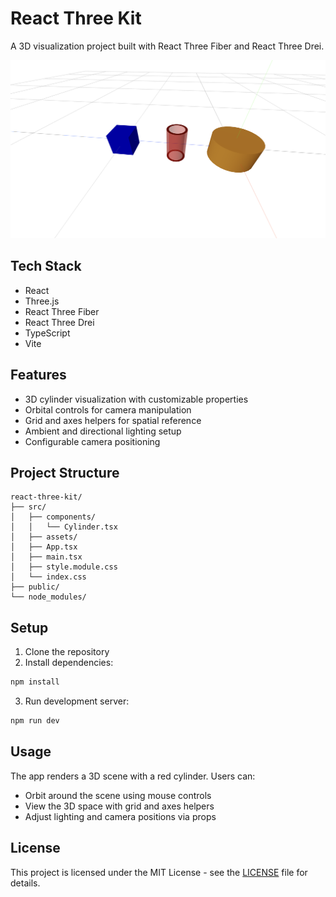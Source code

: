 # React Three Kit

A 3D visualization project built with React Three Fiber and React Three Drei.

![Description of the image](./about/example.png)

## Tech Stack

- React
- Three.js
- React Three Fiber
- React Three Drei
- TypeScript
- Vite

## Features

- 3D cylinder visualization with customizable properties
- Orbital controls for camera manipulation
- Grid and axes helpers for spatial reference
- Ambient and directional lighting setup
- Configurable camera positioning

## Project Structure

```
react-three-kit/
├── src/
│   ├── components/
│   │   └── Cylinder.tsx
│   ├── assets/
│   ├── App.tsx
│   ├── main.tsx
│   ├── style.module.css
│   └── index.css
├── public/
└── node_modules/
```

## Setup

1. Clone the repository
2. Install dependencies:

```bash
npm install
```

3. Run development server:

```bash
npm run dev
```

## Usage

The app renders a 3D scene with a red cylinder. Users can:

- Orbit around the scene using mouse controls
- View the 3D space with grid and axes helpers
- Adjust lighting and camera positions via props

## License

This project is licensed under the MIT License - see the [LICENSE](LICENSE) file for details.
